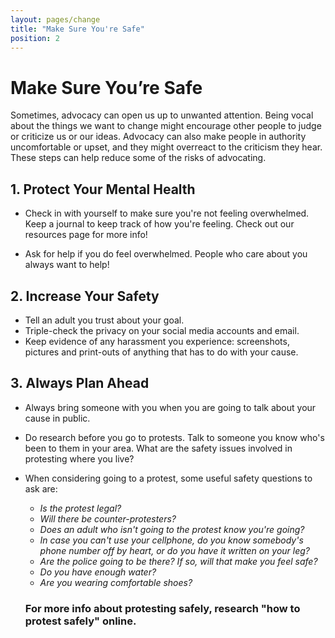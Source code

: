```yaml
---
layout: pages/change
title: "Make Sure You're Safe"
position: 2
---
```


# Make Sure You’re Safe

Sometimes, advocacy can open us up to unwanted attention. Being vocal about the things we want to change might encourage other people to judge or criticize us or our ideas. Advocacy can also make people in authority uncomfortable or upset, and they might overreact to the criticism they hear. These steps can help reduce some of the risks of advocating.

## 1. Protect Your Mental Health

- Check in with yourself to make sure you're not feeling overwhelmed. Keep a journal to keep track of how you're feeling. Check out our resources page for more info!

- Ask for help if you do feel overwhelmed. People who care about you always want to help!


## 2. Increase Your Safety

- Tell an adult you trust about your goal.
- Triple-check the privacy on your social media accounts and email.
- Keep evidence of any harassment you experience:  screenshots, pictures and print-outs of anything that has to do with your cause.

## 3. Always Plan Ahead

- Always bring someone with you when you are going to talk about your cause in public.
- Do research before you go to protests. Talk to someone you know who's been to them in your area. What are the safety issues involved in protesting where you live?
- When considering going to a protest, some useful safety questions to ask are:
  * _Is the protest legal?_
  * _Will there be counter-protesters?_
  * _Does an adult who isn't going to the protest know you're going?_
  * _In case you can't use your cellphone, do you know somebody's phone number off by heart, or do you have it written on your     leg?_
  * _Are the police going to be there? If so, will that make you feel safe?_ 
  * _Do you have enough water?_
  * _Are you wearing comfortable shoes?_ 
  
  ### For more info about protesting safely, research "how to protest safely" online.


<!-- Side bubble:

REMEMBER

Your safety is the most important thing in any situation. If you feel scared, exit the situation and alert an adult as soon as possible. -->
